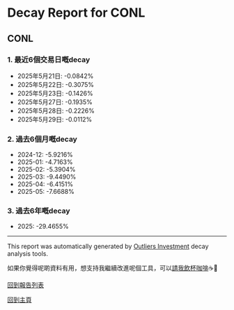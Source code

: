 # Decay Report for CONL

## CONL

### 1. 最近6個交易日嘅decay

- 2025年5月21日: -0.0842%
- 2025年5月22日: -0.3075%
- 2025年5月23日: -0.1426%
- 2025年5月27日: -0.1935%
- 2025年5月28日: -0.2226%
- 2025年5月29日: -0.0112%

### 2. 過去6個月嘅decay

- 2024-12: -5.9216%
- 2025-01: -4.7163%
- 2025-02: -5.3904%
- 2025-03: -9.4490%
- 2025-04: -6.4151%
- 2025-05: -7.6688%

### 3. 過去6年嘅decay

- 2025: -29.4655%

------------------------------
This report was automatically generated by [Outliers Investment](https://outliersecon.github.io/Outliers-Investment/) decay analysis tools.

如果你覺得呢啲資料有用，想支持我繼續改進呢個工具，可以[請我飲杯咖啡](https://buymeacoffee.com/outliersecon)☕🙏

[回到報告列表](https://outliersecon.github.io/Outliers-Investment/reports/reports_public)

[回到主頁](https://outliersecon.github.io/Outliers-Investment/)
